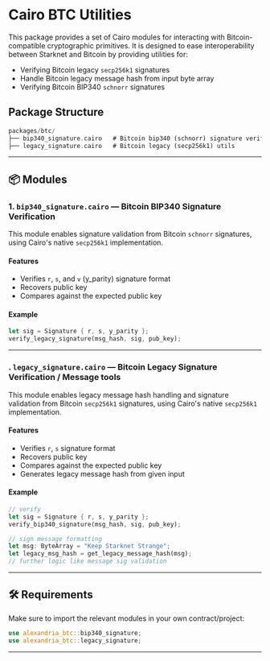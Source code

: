 # Cairo BTC Utilities

This package provides a set of Cairo modules for interacting with Bitcoin-compatible cryptographic primitives. It is designed to ease interoperability between Starknet and Bitcoin by providing utilities for:

- Verifying Bitcoin legacy `secp256k1` signatures
- Handle Bitcoin legacy message hash from input byte array
- Verifying Bitcoin BIP340 `schnorr` signatures

## Package Structure

```rust
packages/btc/
├── bip340_signature.cairo   # Bitcoin bip340 (schnorr) signature verification
├── legacy_signature.cairo   # Bitcoin legacy (secp256k1) utils
```

---

## 📦 Modules

### 1. `bip340_signature.cairo` — Bitcoin BIP340 Signature Verification

This module enables signature validation from Bitcoin `schnorr` signatures, using Cairo's native `secp256k1` implementation.

#### Features

- Verifies `r`, `s`, and `v` (y_parity) signature format
- Recovers public key
- Compares against the expected public key

#### Example

```rust
let sig = Signature { r, s, y_parity };
verify_legacy_signature(msg_hash, sig, pub_key);
```

---

### . `legacy_signature.cairo` — Bitcoin Legacy Signature Verification / Message tools

This module enables legacy message hash handling and signature validation from Bitcoin `secp256k1` signatures, using Cairo's native `secp256k1` implementation.

#### Features

- Verifies `r`, `s` signature format
- Recovers public key
- Compares against the expected public key
- Generates legacy message hash from given input

#### Example

```rust
// verify
let sig = Signature { r, s, y_parity };
verify_bip340_signature(msg_hash, sig, pub_key);

// sign message formatting
let msg: ByteArray = "Keep Starknet Strange";
let legacy_msg_hash = get_legacy_message_hash(msg);
// further logic like message sig validation
```

---

## 🛠 Requirements

Make sure to import the relevant modules in your own contract/project:

```rust
use alexandria_btc::bip340_signature;
use alexandria_btc::legacy_signature;
```

---
